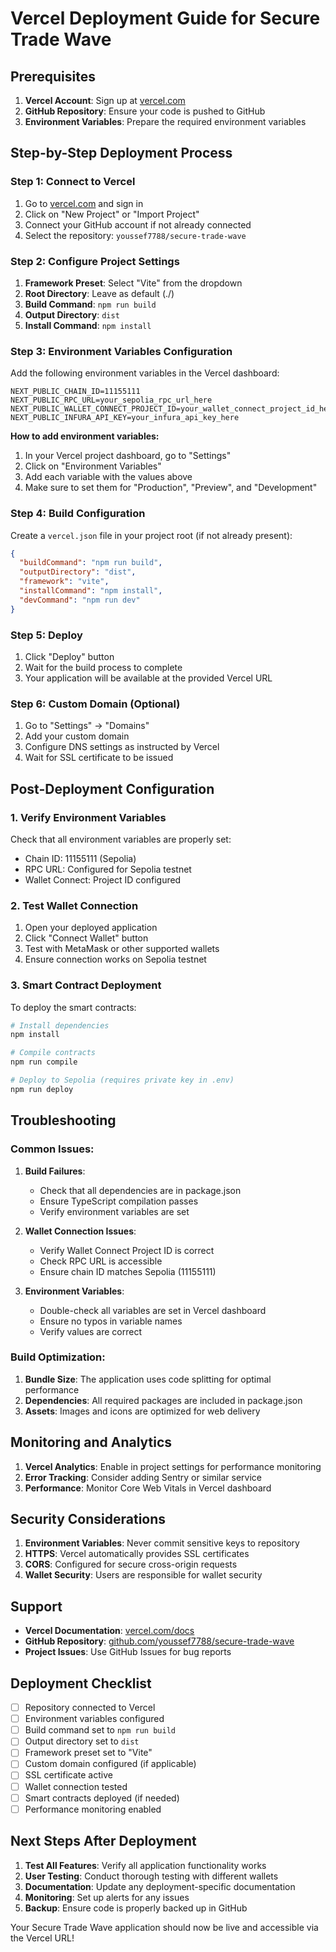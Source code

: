 # Vercel Deployment Guide for Secure Trade Wave

## Prerequisites

1. **Vercel Account**: Sign up at [vercel.com](https://vercel.com)
2. **GitHub Repository**: Ensure your code is pushed to GitHub
3. **Environment Variables**: Prepare the required environment variables

## Step-by-Step Deployment Process

### Step 1: Connect to Vercel

1. Go to [vercel.com](https://vercel.com) and sign in
2. Click on "New Project" or "Import Project"
3. Connect your GitHub account if not already connected
4. Select the repository: `youssef7788/secure-trade-wave`

### Step 2: Configure Project Settings

1. **Framework Preset**: Select "Vite" from the dropdown
2. **Root Directory**: Leave as default (./)
3. **Build Command**: `npm run build`
4. **Output Directory**: `dist`
5. **Install Command**: `npm install`

### Step 3: Environment Variables Configuration

Add the following environment variables in the Vercel dashboard:

```
NEXT_PUBLIC_CHAIN_ID=11155111
NEXT_PUBLIC_RPC_URL=your_sepolia_rpc_url_here
NEXT_PUBLIC_WALLET_CONNECT_PROJECT_ID=your_wallet_connect_project_id_here
NEXT_PUBLIC_INFURA_API_KEY=your_infura_api_key_here
```

**How to add environment variables:**
1. In your Vercel project dashboard, go to "Settings"
2. Click on "Environment Variables"
3. Add each variable with the values above
4. Make sure to set them for "Production", "Preview", and "Development"

### Step 4: Build Configuration

Create a `vercel.json` file in your project root (if not already present):

```json
{
  "buildCommand": "npm run build",
  "outputDirectory": "dist",
  "framework": "vite",
  "installCommand": "npm install",
  "devCommand": "npm run dev"
}
```

### Step 5: Deploy

1. Click "Deploy" button
2. Wait for the build process to complete
3. Your application will be available at the provided Vercel URL

### Step 6: Custom Domain (Optional)

1. Go to "Settings" → "Domains"
2. Add your custom domain
3. Configure DNS settings as instructed by Vercel
4. Wait for SSL certificate to be issued

## Post-Deployment Configuration

### 1. Verify Environment Variables

Check that all environment variables are properly set:
- Chain ID: 11155111 (Sepolia)
- RPC URL: Configured for Sepolia testnet
- Wallet Connect: Project ID configured

### 2. Test Wallet Connection

1. Open your deployed application
2. Click "Connect Wallet" button
3. Test with MetaMask or other supported wallets
4. Ensure connection works on Sepolia testnet

### 3. Smart Contract Deployment

To deploy the smart contracts:

```bash
# Install dependencies
npm install

# Compile contracts
npm run compile

# Deploy to Sepolia (requires private key in .env)
npm run deploy
```

## Troubleshooting

### Common Issues:

1. **Build Failures**:
   - Check that all dependencies are in package.json
   - Ensure TypeScript compilation passes
   - Verify environment variables are set

2. **Wallet Connection Issues**:
   - Verify Wallet Connect Project ID is correct
   - Check RPC URL is accessible
   - Ensure chain ID matches Sepolia (11155111)

3. **Environment Variables**:
   - Double-check all variables are set in Vercel dashboard
   - Ensure no typos in variable names
   - Verify values are correct

### Build Optimization:

1. **Bundle Size**: The application uses code splitting for optimal performance
2. **Dependencies**: All required packages are included in package.json
3. **Assets**: Images and icons are optimized for web delivery

## Monitoring and Analytics

1. **Vercel Analytics**: Enable in project settings for performance monitoring
2. **Error Tracking**: Consider adding Sentry or similar service
3. **Performance**: Monitor Core Web Vitals in Vercel dashboard

## Security Considerations

1. **Environment Variables**: Never commit sensitive keys to repository
2. **HTTPS**: Vercel automatically provides SSL certificates
3. **CORS**: Configured for secure cross-origin requests
4. **Wallet Security**: Users are responsible for wallet security

## Support

- **Vercel Documentation**: [vercel.com/docs](https://vercel.com/docs)
- **GitHub Repository**: [github.com/youssef7788/secure-trade-wave](https://github.com/youssef7788/secure-trade-wave)
- **Project Issues**: Use GitHub Issues for bug reports

## Deployment Checklist

- [ ] Repository connected to Vercel
- [ ] Environment variables configured
- [ ] Build command set to `npm run build`
- [ ] Output directory set to `dist`
- [ ] Framework preset set to "Vite"
- [ ] Custom domain configured (if applicable)
- [ ] SSL certificate active
- [ ] Wallet connection tested
- [ ] Smart contracts deployed (if needed)
- [ ] Performance monitoring enabled

## Next Steps After Deployment

1. **Test All Features**: Verify all application functionality works
2. **User Testing**: Conduct thorough testing with different wallets
3. **Documentation**: Update any deployment-specific documentation
4. **Monitoring**: Set up alerts for any issues
5. **Backup**: Ensure code is properly backed up in GitHub

Your Secure Trade Wave application should now be live and accessible via the Vercel URL!
